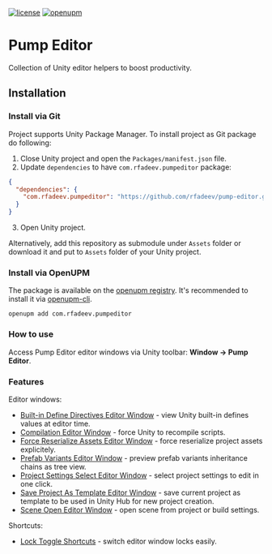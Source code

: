 [![license](https://img.shields.io/github/license/rfadeev/pump-editor.svg)](https://github.com/rfadeev/pump-editor/blob/master/LICENSE.md)
[![openupm](https://img.shields.io/npm/v/com.rfadeev.pumpeditor?label=openupm&registry_uri=https://package.openupm.com)](https://openupm.com/packages/com.rfadeev.pumpeditor/)

# Pump Editor
Collection of Unity editor helpers to boost productivity.

## Installation

### Install via Git

Project supports Unity Package Manager. To install project as Git package do following:
1. Close Unity project and open the `Packages/manifest.json` file.
2. Update `dependencies` to have `com.rfadeev.pumpeditor` package:
```json
{
  "dependencies": {
    "com.rfadeev.pumpeditor": "https://github.com/rfadeev/pump-editor.git"
  }
}
```
3. Open Unity project.

Alternatively, add this repository as submodule under `Assets` folder or download it and put to `Assets` folder of your Unity project. 

### Install via OpenUPM

The package is available on the [openupm registry](https://openupm.com). It's recommended to install it via [openupm-cli](https://github.com/openupm/openupm-cli).

```
openupm add com.rfadeev.pumpeditor
```

### How to use
Access Pump Editor editor windows via Unity toolbar: **Window -> Pump Editor**.

### Features

Editor windows:
* [Built-in Define Directives Editor Window](https://github.com/rfadeev/pump-editor/wiki/Built-in-define-directives-editor-window) - view Unity built-in defines values at editor time.
* [Compilation Editor Window](https://github.com/rfadeev/pump-editor/wiki/Compilation-Editor-Window) - force Unity to recompile scripts.
* [Force Reserialize Assets Editor Window](https://github.com/rfadeev/pump-editor/wiki/Force-Reserialize-Assets-Editor-Window) - force reserialize project assets explicitely.
* [Prefab Variants Editor Window](https://github.com/rfadeev/pump-editor/wiki/Prefab-Variants-Editor-Window) - preview prefab variants inheritance chains as tree view.
* [Project Settings Select Editor Window](https://github.com/rfadeev/pump-editor/wiki/Project-Settings-Select-Editor-Window) - select project settings to edit in one click.
* [Save Project As Template Editor Window](https://github.com/rfadeev/pump-editor/wiki/Project-templates-editor-windows) - save current project as template to be used in Unity Hub for new project creation.
* [Scene Open Editor Window](https://github.com/rfadeev/pump-editor/wiki/Scene-Open-Editor-Window) - open scene from project or build settings.

Shortcuts:
* [Lock Toggle Shortcuts](https://github.com/rfadeev/pump-editor/wiki/Lock-Toggle-Shortcuts) - switch editor window locks easily.
